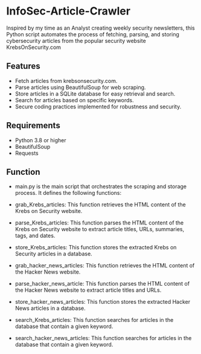 # InfoSec-Article-Crawler
 Inspired by my time as an Analyst creating weekly security newsletters, this Python script automates the process of fetching, parsing, and storing cybersecurity articles from the popular security website KrebsOnSecurity.com

## Features

- Fetch articles from krebsonsecurity.com.
- Parse articles using BeautifulSoup for web scraping.
- Store articles in a SQLite database for easy retrieval and search.
- Search for articles based on specific keywords.
- Secure coding practices implemented for robustness and security.

## Requirements

- Python 3.8 or higher
- BeautifulSoup
- Requests

## Function
- main.py is the main script that orchestrates the scraping and storage process. It defines the following functions:

- grab_Krebs_articles: This function retrieves the HTML content of the Krebs on Security website.
- parse_Krebs_articles: This function parses the HTML content of the Krebs on Security website to extract article titles, URLs, summaries, tags, and dates.
- store_Krebs_articles: This function stores the extracted Krebs on Security articles in a database.
- grab_hacker_news_articles: This function retrieves the HTML content of the Hacker News website.
- parse_hacker_news_article: This function parses the HTML content of the Hacker News website to extract article titles and URLs.
- store_hacker_news_articles: This function stores the extracted Hacker News articles in a database.
- search_Krebs_articles: This function searches for articles in the database that contain a given keyword.
- search_hacker_news_articles: This function searches for articles in the database that contain a given keyword.


